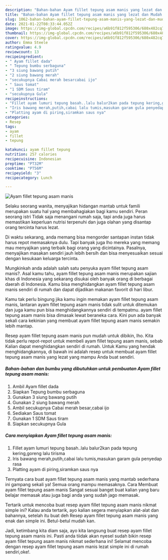 ```yaml
---
description: "Bahan-bahan Ayam fillet tepung asam manis yang lezat dan Mudah Dibuat"
title: "Bahan-bahan Ayam fillet tepung asam manis yang lezat dan Mudah Dibuat"
slug: 1062-bahan-bahan-ayam-fillet-tepung-asam-manis-yang-lezat-dan-mudah-dibuat
date: 2021-01-22T08:33:44.052Z
image: https://img-global.cpcdn.com/recipes/a6b91f812f595306/680x482cq70/ayam-fillet-tepung-asam-manis-foto-resep-utama.jpg
thumbnail: https://img-global.cpcdn.com/recipes/a6b91f812f595306/680x482cq70/ayam-fillet-tepung-asam-manis-foto-resep-utama.jpg
cover: https://img-global.cpcdn.com/recipes/a6b91f812f595306/680x482cq70/ayam-fillet-tepung-asam-manis-foto-resep-utama.jpg
author: Emma Steele
ratingvalue: 4.9
reviewcount: 13
recipeingredient:
- " Ayam fillet dada"
- " Tepung bumbu serbaguna"
- "3 siung bawang putih"
- "2 siung bawang merah"
- "secukupnya Cabai merah besarcabai ijo"
- " Saus tomat"
- "1 SDM Saus tiram"
- "secukupnya Gula"
recipeinstructions:
- "Fillet ayam lumuri tepung basah..lalu balur2kan pada tepung kering,goreng lalu tirisma"
- "Iris bawang merah,putih,cabai lalu tumis,masukan garam gula penyedap rasa"
- "Platting ayam di piring,siramkan saus nya"
categories:
- Resep
tags:
- ayam
- fillet
- tepung

katakunci: ayam fillet tepung 
nutrition: 257 calories
recipecuisine: Indonesian
preptime: "PT32M"
cooktime: "PT56M"
recipeyield: "3"
recipecategory: Lunch

---
```



![Ayam fillet tepung asam manis](https://img-global.cpcdn.com/recipes/a6b91f812f595306/680x482cq70/ayam-fillet-tepung-asam-manis-foto-resep-utama.jpg)

Selaku seorang wanita, menyajikan hidangan mantab untuk famili merupakan suatu hal yang membahagiakan bagi kamu sendiri. Peran seorang istri Tidak saja menangani rumah saja, tapi anda juga harus memastikan keperluan nutrisi terpenuhi dan juga olahan yang disantap orang tercinta harus lezat.

Di waktu  sekarang, anda memang bisa mengorder santapan instan tidak harus repot memasaknya dulu. Tapi banyak juga lho mereka yang memang mau menyajikan yang terbaik bagi orang yang dicintainya. Pasalnya, menyajikan masakan sendiri jauh lebih bersih dan bisa menyesuaikan sesuai dengan kesukaan keluarga tercinta. 



Mungkinkah anda adalah salah satu penyuka ayam fillet tepung asam manis?. Asal kamu tahu, ayam fillet tepung asam manis merupakan sajian khas di Indonesia yang sekarang disukai oleh banyak orang di berbagai daerah di Indonesia. Kamu bisa menghidangkan ayam fillet tepung asam manis sendiri di rumah dan dapat dijadikan makanan favorit di hari libur.

Kamu tak perlu bingung jika kamu ingin memakan ayam fillet tepung asam manis, lantaran ayam fillet tepung asam manis tidak sulit untuk ditemukan dan juga kamu pun bisa menghidangkannya sendiri di tempatmu. ayam fillet tepung asam manis bisa dimasak lewat beraneka cara. Kini pun ada banyak sekali cara kekinian yang membuat ayam fillet tepung asam manis semakin lebih mantap.

Resep ayam fillet tepung asam manis pun mudah untuk dibikin, lho. Kita tidak perlu repot-repot untuk membeli ayam fillet tepung asam manis, sebab Kalian dapat menghidangkan sendiri di rumah. Untuk Kamu yang hendak menghidangkannya, di bawah ini adalah resep untuk membuat ayam fillet tepung asam manis yang lezat yang mampu Anda buat sendiri.

<!--inarticleads1-->

##### Bahan-bahan dan bumbu yang dibutuhkan untuk pembuatan Ayam fillet tepung asam manis:

1. Ambil  Ayam fillet dada
1. Siapkan  Tepung bumbu serbaguna
1. Gunakan 3 siung bawang putih
1. Gunakan 2 siung bawang merah
1. Ambil secukupnya Cabai merah besar,cabai ijo
1. Sediakan  Saus tomat
1. Gunakan 1 SDM Saus tiram
1. Siapkan secukupnya Gula




<!--inarticleads2-->

##### Cara menyiapkan Ayam fillet tepung asam manis:

1. Fillet ayam lumuri tepung basah..lalu balur2kan pada tepung kering,goreng lalu tirisma
1. Iris bawang merah,putih,cabai lalu tumis,masukan garam gula penyedap rasa
1. Platting ayam di piring,siramkan saus nya




Ternyata cara buat ayam fillet tepung asam manis yang mantab sederhana ini gampang sekali ya! Semua orang mampu memasaknya. Cara Membuat ayam fillet tepung asam manis Sangat sesuai banget buat kalian yang baru belajar memasak atau juga bagi anda yang sudah jago memasak.

Tertarik untuk mencoba buat resep ayam fillet tepung asam manis nikmat simple ini? Kalau anda tertarik, ayo kalian segera menyiapkan alat-alat dan bahannya, setelah itu buat deh Resep ayam fillet tepung asam manis yang enak dan simple ini. Betul-betul mudah kan. 

Jadi, ketimbang kita diam saja, ayo kita langsung buat resep ayam fillet tepung asam manis ini. Pasti anda tiidak akan nyesel sudah bikin resep ayam fillet tepung asam manis nikmat sederhana ini! Selamat mencoba dengan resep ayam fillet tepung asam manis lezat simple ini di rumah sendiri,oke!.

